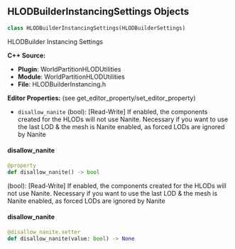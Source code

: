 ## HLODBuilderInstancingSettings Objects

```python
class HLODBuilderInstancingSettings(HLODBuilderSettings)
```

HLODBuilder Instancing Settings

**C++ Source:**

- **Plugin**: WorldPartitionHLODUtilities
- **Module**: WorldPartitionHLODUtilities
- **File**: HLODBuilderInstancing.h

**Editor Properties:** (see get_editor_property/set_editor_property)

- ``disallow_nanite`` (bool):  [Read-Write] If enabled, the components created for the HLODs will not use Nanite.
  Necessary if you want to use the last LOD & the mesh is Nanite enabled, as forced LODs are ignored by Nanite

<a id="unreal.HLODBuilderInstancingSettings.disallow_nanite"></a>

#### disallow_nanite

```python
@property
def disallow_nanite() -> bool
```

(bool):  [Read-Write] If enabled, the components created for the HLODs will not use Nanite.
Necessary if you want to use the last LOD & the mesh is Nanite enabled, as forced LODs are ignored by Nanite

<a id="unreal.HLODBuilderInstancingSettings.disallow_nanite"></a>

#### disallow_nanite

```python
@disallow_nanite.setter
def disallow_nanite(value: bool) -> None
```

<a id="unreal.HLODBuilderMeshApproximateSettings"></a>